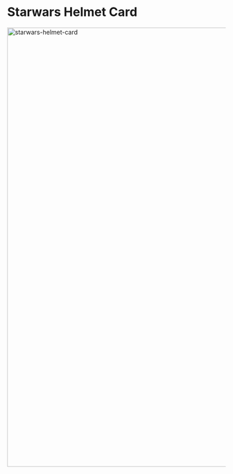 # Starwars Helmet Card

<img width="1014" alt="starwars-helmet-card" src="https://user-images.githubusercontent.com/55828986/200765555-55b57df7-656d-4fec-bbf5-7d7ea1eb0754.png">

